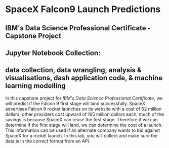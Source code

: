 # SpaceX Falcon9 Launch Predictions

## IBM's Data Science Professional Certificate - Capstone Project

## Jupyter Notebook Collection: 
## data collection, data wrangling, analysis & visualisations, dash application code, & machine learning modelling 

In this capstone project for *IBM's Data Science Professional Certificate*, we will predict if the Falcon 9 first stage will land successfully. SpaceX advertises Falcon 9 rocket launches on its website with a cost of 62 million dollars; other providers cost upward of 165 million dollars each, much of the savings is because SpaceX can reuse the first stage. Therefore if we can determine if the first stage will land, we can determine the cost of a launch. This information can be used if an alternate company wants to bid against SpaceX for a rocket launch. In this lab, you will collect and make sure the data is in the correct format from an API.
